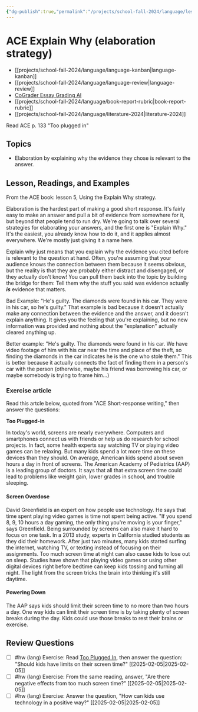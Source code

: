 ```yaml
---
{"dg-publish":true,"permalink":"/projects/school-fall-2024/language/lessons/ace-5-explain-why/"}
---
```



#  ACE Explain Why (elaboration strategy)

- [[projects/school-fall-2024/language/language-kanban\|language-kanban]]
- [[projects/school-fall-2024/language/language-review\|language-review]]
- [CoGrader Essay Grading AI](https://v2.cograder.com/app)
- [[projects/school-fall-2024/language/book-report-rubric\|book-report-rubric]]
- [[projects/school-fall-2024/language/literature-2024\|literature-2024]]


Read ACE p. 133 "Too plugged in"

## Topics


- Elaboration by explaining why the evidence they chose is relevant to the answer.


## Lesson, Readings, and Examples

From the ACE book: lesson 5, Using the Explain Why strategy.

Elaboration is the hardest part of making a good short response. It's fairly easy to make an answer and pull a bit of evidence from somewhere for it, but beyond that people tend to run dry. We're going to talk over several strategies for elaborating your answers, and the first one is "Explain Why." It's the easiest, you already know how to do it, and it applies almost everywhere. We're mostly just giving it a name here.

Explain why just means that you explain why the evidence you cited before is relevant to the question at hand. Often, you're assuming that your audience knows the connection between them because it seems obvious, but the reality is that they are probably either distract and disengaged, or they actually don't know! You can pull them back into the topic by building the bridge for them: Tell them why the stuff you said was evidence actually ***is*** evidence that matters. 

Bad Example: "He's guilty. The diamonds were found in his car. They were in his car, so he's guilty."
That example is bad because it doesn't actually make any connection between the evidence and the answer, and it doesn't explain anything. It gives you the feeling that you're explaining, but no new information was provided and nothing about the "explanation" actually cleared anything up.

Better example: "He's guilty. The diamonds were found in his car. We have video footage of him with his car near the time and place of the theft, so finding the diamonds in the car indicates he is the one who stole them." 
This is better because it actually connects the fact of finding them in a person's car with the person (otherwise, maybe his friend was borrowing his car, or maybe somebody is trying to frame him...)

### Exercise article

Read this artcle below, quoted from "ACE Short-response writing," then answer the questions:

**Too Plugged-in**

In today's world, screens are nearly everywhere. Computers and smartphones connect us with friends or help us do research for school projects. In fact, some health experts say watching TV or playing video games can be relaxing. But many kids spend a lot more time on these devices than they should. On average, American kids spend about seven hours a day in front of screens. The American Academy of Pediatrics (AAP) is a leading group of doctors. It says that all that extra screen time could lead to problems like weight gain, lower grades in school, and trouble sleeping.

#### Screen Overdose

David Greenfield is an expert on how people use technology. He says that time spent playing video games is time not spent being active. "If you spend 8, 9, 10 hours a day gaming, the only thing you're moving is your finger," says Greenfield.
Being surrounded by screens can also make it hard to focus on one task. In a 2013 study, experts in California studied students as they did their homework. After just two minutes, many kids started surfing the internet, watching TV, or texting instead of focusing on their assignments.
Too much screen time at night can also cause kids to lose out on sleep. Studies have shown that playing video games or using other digital devices right before bedtime can keep kids tossing and turning all night. The light from the screen tricks the brain into thinking it's still daytime.

#### Powering Down

The AAP says kids should limit their screen time to no more than two hours a day. One way kids can limit their screen time is by taking plenty of screen breaks during the day. Kids could use those breaks to rest their brains or exercise.


## Review Questions 

- [ ] #hw (lang) Exercise: Read [Too Plugged In](https://school.ginosterous.com/projects/school-fall-2024/language/lessons/ace-5-explain-why), then answer the question: "Should kids have limits on their screen time?" [[2025-02-05\|2025-02-05]] 
- [ ] #hw (lang) Exercise: From the same reading, answer, "Are there negative effects from too much screen time?" [[2025-02-05\|2025-02-05]] 
- [ ] #hw (lang) Exercise: Answer the question, "How can kids use technology in a positive way?" [[2025-02-05\|2025-02-05]] 

